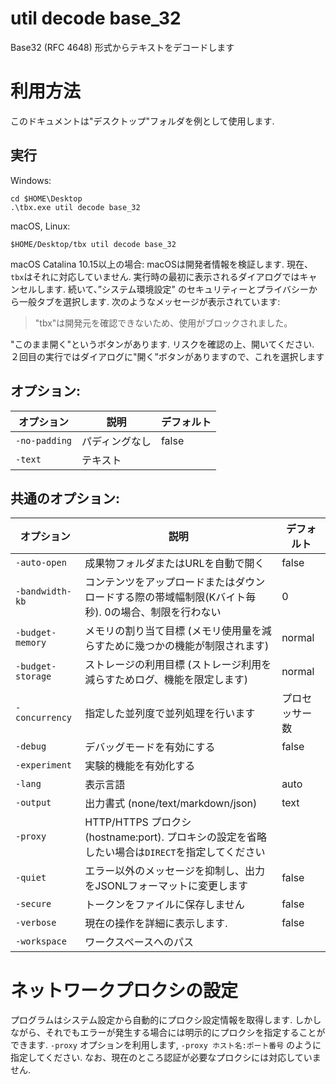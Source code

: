 # util decode base_32

Base32 (RFC 4648) 形式からテキストをデコードします

# 利用方法

このドキュメントは"デスクトップ"フォルダを例として使用します.
## 実行

Windows:
```
cd $HOME\Desktop
.\tbx.exe util decode base_32 
```

macOS, Linux:
```
$HOME/Desktop/tbx util decode base_32 
```

macOS Catalina 10.15以上の場合: macOSは開発者情報を検証します. 現在、`tbx`はそれに対応していません. 実行時の最初に表示されるダイアログではキャンセルします. 続いて、”システム環境設定"
のセキュリティーとプライバシーから一般タブを選択します. 次のようなメッセージが表示されています:
> "tbx"は開発元を確認できないため、使用がブロックされました。

"このまま開く"というボタンがあります. リスクを確認の上、開いてください. ２回目の実行ではダイアログに"開く”ボタンがありますので、これを選択します

## オプション:

| オプション    | 説明           | デフォルト |
|---------------|----------------|------------|
| `-no-padding` | パディングなし | false      |
| `-text`       | テキスト       |            |

## 共通のオプション:

| オプション        | 説明                                                                                               | デフォルト     |
|-------------------|----------------------------------------------------------------------------------------------------|----------------|
| `-auto-open`      | 成果物フォルダまたはURLを自動で開く                                                                | false          |
| `-bandwidth-kb`   | コンテンツをアップロードまたはダウンロードする際の帯域幅制限(Kバイト毎秒). 0の場合、制限を行わない | 0              |
| `-budget-memory`  | メモリの割り当て目標 (メモリ使用量を減らすために幾つかの機能が制限されます)                        | normal         |
| `-budget-storage` | ストレージの利用目標 (ストレージ利用を減らすためログ、機能を限定します)                            | normal         |
| `-concurrency`    | 指定した並列度で並列処理を行います                                                                 | プロセッサー数 |
| `-debug`          | デバッグモードを有効にする                                                                         | false          |
| `-experiment`     | 実験的機能を有効化する                                                                             |                |
| `-lang`           | 表示言語                                                                                           | auto           |
| `-output`         | 出力書式 (none/text/markdown/json)                                                                 | text           |
| `-proxy`          | HTTP/HTTPS プロクシ (hostname:port). プロキシの設定を省略したい場合は`DIRECT`を指定してください    |                |
| `-quiet`          | エラー以外のメッセージを抑制し、出力をJSONLフォーマットに変更します                                | false          |
| `-secure`         | トークンをファイルに保存しません                                                                   | false          |
| `-verbose`        | 現在の操作を詳細に表示します.                                                                      | false          |
| `-workspace`      | ワークスペースへのパス                                                                             |                |

# ネットワークプロクシの設定

プログラムはシステム設定から自動的にプロクシ設定情報を取得します. しかしながら、それでもエラーが発生する場合には明示的にプロクシを指定することができます. `-proxy` オプションを利用します, `-proxy ホスト名:ポート番号`
のように指定してください. なお、現在のところ認証が必要なプロクシには対応していません.

